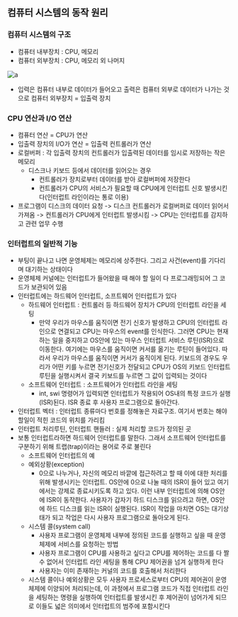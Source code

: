 ## 컴퓨터 시스템의 동작 원리

### 컴퓨터 시스템의 구조
- 컴퓨터 내부장치 : CPU, 메모리
- 컴퓨터 외부장치 : CPU, 메모리 외 나머지


![a](https://user-images.githubusercontent.com/67304980/128183762-993a4835-84db-4c7e-b54d-0b63b04e2a34.JPG)

- 입력은 컴퓨터 내부로 데이터가 들어오고 출력은 컴퓨터 외부로 데이터가 나가는 것으로 컴퓨터 외부장치 = 입출력 장치

### CPU 연산과 I/O 연산
- 컴퓨터 연산 = CPU가 연산
- 입출력 장치의 I/O가 연산 = 입출력 컨트롤러가 연산
- 로컬버퍼 : 각 입출력 장치의 컨트롤러가 입출력된 데이터를 임시로 저장하는 작은 메모리
  - 디스크나 키보드 등에서 데이터를 읽어오는 경우
    - 컨트롤러가 장치로부터 데이터를 받아 로컬버퍼에 저장한다
    - 컨트롤러가 CPU의 서비스가 필요할 때 CPU에게 인터럽트 신호 발생시킨다(인터럽트 라인이라는 통로 이용)
- 프로그램이 디스크의 데이터 요청 -> 디스크 컨트롤러가 로컬버퍼로 데이터 읽어서 가져옴 -> 컨트롤러가 CPU에게 인터럽트 발생시킴 -> CPU는 인터럽트를 감지하고 관련 업무 수행

### 인터럽트의 일반적 기능
- 부팅이 끝나고 나면 운영체제는 메모리에 상주한다. 그리고 사건(event)를 기다리며 대기하는 상태이다
- 운영체제 커널에는 인터럽트가 들어왔을 때 해야 할 일이 다 프로그래밍되어 그 코드가 보관되어 있음
- 인터럽트에는 하드웨어 인터럽트, 소프트웨어 인터럽트가 있다
  - 하드웨어 인터럽트 : 컨트롤러 등 하드웨어 장치가 CPU의 인터럽트 라인을 세팅
    - 만약 우리가 마우스를 움직이면 전기 신호가 발생하고 CPU의 인터럽트 라인으로 연결되고 CPU는 마우스의 event를 인식한다. 그러면 CPU는 현재 하는 일을 중지하고 OS안에 있는 마우스 인터럽트 서비스 루틴(ISR)으로 이동한다. 여기에는 마우스를 움직이면 커서를 옮기는 루틴이 들어있다. 따라서 우리가 마우스를 움직이면 커서가 움직이게 된다. 키보드의 경우도 우리가 어떤 키를 누르면 전기신호가 전달되고 CPU가 OS의 키보드 인터럽트 루틴을 실행시켜서 결국 키보드를 누르면 그 값이 입력되는 것이다
  - 소프트웨어 인터럽트 : 소프트웨어가 인터럽트 라인을 세팅
    - int, swi 명령어가 입력되면 인터럽트가 작용되어 OS내의 특정 코드가 실행(ISR)된다. ISR 종료 후 사용자 프로그램으로 돌아간다.
- 인터럽트 벡터 : 인터럽트 종류마다 번호를 정해놓은 자료구조. 여기서 번호는 해야할일이 적힌 코드의 위치를 가리킴
- 인터럽트 처리루틴, 인터럽트 핸들러 : 실제 처리할 코드가 정의된 곳
- 보통 인터럽트라하면 하드웨어 인터럽트를 말한다. 그래서 소프트웨어 인터럽트를 구분하기 위해 트랩(trap)이라는 용어로 주로 불린다
  - 소프트웨어 인터럽트의 예
  - 예외상황(exception)
    - 0으로 나누거나, 자신의 메모리 바깥에 접근하려고 할 때 이에 대한 처리를 위해 발생시키는 인터럽트. OS안에 0으로 나눌 때의 ISR이 들어 있고 여기에서는 강제로 종료시키도록 하고 있다. 이런 내부 인터럽트에 의해 OS안에 ISR이 동작한다. 사용자가 갑자기 하드 디스크를 읽으려고 하면, OS안에 하드 디스크를 읽는 ISR이 실행된다. ISR이 작업을 마치면 OS는 대기상태가 되고 작업은 다시 사용자 프로그램으로 돌아오게 된다.
  - 시스템 콜(system call)
    - 사용자 프로그램이 운영체제 내부에 정의된 코드를 실행하고 싶을 때 운영체제에 서비스를 요청하는 방법
    - 사용자 프로그램이 CPU를 사용하고 싶다고 CPU를 제어하는 코드를 다 짤 수 없어서 인터럽트 라인 세팅을 통해 CPU 제어권을 넘겨 실행하게 한다
    - 사용자는 이미 존재하는 커널의 코드를 호출해서 처리한다
  - 시스템 콜이나 예외상황은 모두 사용자 프로세스로부터 CPU의 제어권이 운영체제에 이양되어 처리되는데, 이 과정에서 프로그램 코드가 직접 인터럽트 라인을 세팅하는 명령을 실행하여 인터럽트를 발생시킨 후 제어권이 넘어가게 되므로 이들도 넓은 의미에서 인터럽트의 범주에 포함시킨다
